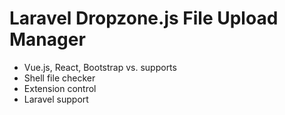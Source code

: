 # Laravel Dropzone.js File Upload Manager
* Vue.js, React, Bootstrap vs. supports
* Shell file checker
* Extension control
* Laravel support
